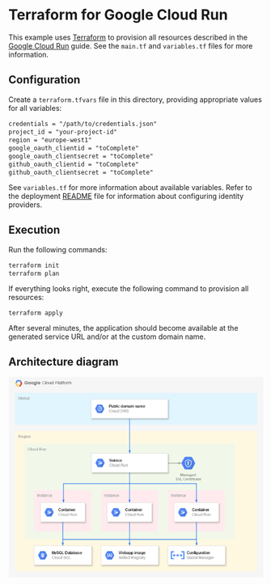# Terraform for Google Cloud Run

This example uses [Terraform](https://terraform.io) to provision all resources described in the [Google Cloud Run](../../gcp/cloudrun) guide. See the `main.tf` and `variables.tf` files for more information.

## Configuration

Create a `terraform.tfvars` file in this directory, providing appropriate values for all variables:

    credentials = "/path/to/credentials.json"
    project_id = "your-project-id"
    region = "europe-west1"
    google_oauth_clientid = "toComplete"
    google_oauth_clientsecret = "toComplete"
    github_oauth_clientid = "toComplete"
    github_oauth_clientsecret = "toComplete"

See `variables.tf` for more information about available variables.
Refer to the deployment [README](../../README.md) file for information about configuring identity providers.

## Execution

Run the following commands:

    terraform init
    terraform plan

If everything looks right, execute the following command to provision all resources:

    terraform apply

After several minutes, the application should become available at the generated service URL and/or at the custom domain name.

## Architecture diagram

![Architecture](../../gcp/cloudrun/architecture.png)
